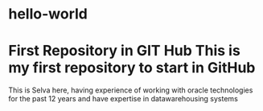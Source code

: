 # hello-world
First Repository in GIT Hub
This is my first repository to start in GitHub
================================================

This is Selva here, having experience of working with oracle technologies for the past 12 years and have expertise in datawarehousing systems
